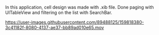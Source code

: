 In this application, cell design was made with .xib file. Done paging with UITableView and filtering on the list with SearchBar.


https://user-images.githubusercontent.com/89488125/159818380-3c41182f-8080-4137-ae37-bb89ad010e65.mov

